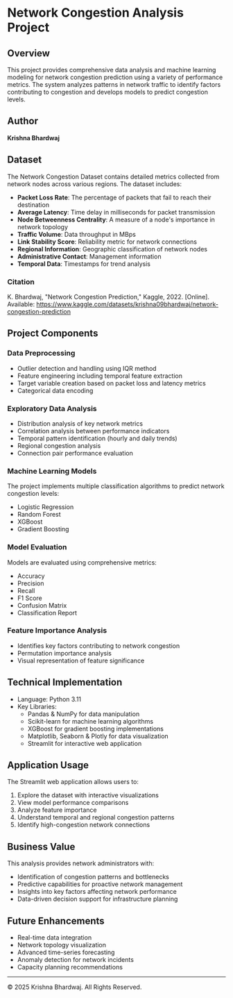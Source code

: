 # Network Congestion Analysis Project

## Overview
This project provides comprehensive data analysis and machine learning modeling for network congestion prediction using a variety of performance metrics. The system analyzes patterns in network traffic to identify factors contributing to congestion and develops models to predict congestion levels.

## Author
**Krishna Bhardwaj**

## Dataset
The Network Congestion Dataset contains detailed metrics collected from network nodes across various regions. The dataset includes:

- **Packet Loss Rate**: The percentage of packets that fail to reach their destination
- **Average Latency**: Time delay in milliseconds for packet transmission
- **Node Betweenness Centrality**: A measure of a node's importance in network topology
- **Traffic Volume**: Data throughput in MBps
- **Link Stability Score**: Reliability metric for network connections
- **Regional Information**: Geographic classification of network nodes
- **Administrative Contact**: Management information
- **Temporal Data**: Timestamps for trend analysis

### Citation
K. Bhardwaj, "Network Congestion Prediction," Kaggle, 2022. [Online]. Available: https://www.kaggle.com/datasets/krishna09bhardwaj/network-congestion-prediction

## Project Components

### Data Preprocessing
- Outlier detection and handling using IQR method
- Feature engineering including temporal feature extraction
- Target variable creation based on packet loss and latency metrics
- Categorical data encoding

### Exploratory Data Analysis
- Distribution analysis of key network metrics
- Correlation analysis between performance indicators
- Temporal pattern identification (hourly and daily trends)
- Regional congestion analysis
- Connection pair performance evaluation

### Machine Learning Models
The project implements multiple classification algorithms to predict network congestion levels:
- Logistic Regression
- Random Forest
- XGBoost
- Gradient Boosting

### Model Evaluation
Models are evaluated using comprehensive metrics:
- Accuracy
- Precision
- Recall
- F1 Score
- Confusion Matrix
- Classification Report

### Feature Importance Analysis
- Identifies key factors contributing to network congestion
- Permutation importance analysis
- Visual representation of feature significance

## Technical Implementation
- Language: Python 3.11
- Key Libraries:
  - Pandas & NumPy for data manipulation
  - Scikit-learn for machine learning algorithms
  - XGBoost for gradient boosting implementations
  - Matplotlib, Seaborn & Plotly for data visualization
  - Streamlit for interactive web application

## Application Usage
The Streamlit web application allows users to:
1. Explore the dataset with interactive visualizations
2. View model performance comparisons
3. Analyze feature importance
4. Understand temporal and regional congestion patterns
5. Identify high-congestion network connections

## Business Value
This analysis provides network administrators with:
- Identification of congestion patterns and bottlenecks
- Predictive capabilities for proactive network management
- Insights into key factors affecting network performance
- Data-driven decision support for infrastructure planning

## Future Enhancements
- Real-time data integration
- Network topology visualization
- Advanced time-series forecasting
- Anomaly detection for network incidents
- Capacity planning recommendations

---

© 2025 Krishna Bhardwaj. All Rights Reserved.
